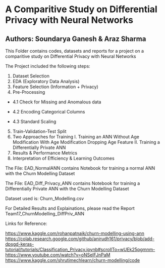  #  A Comparitive Study on Differential Privacy with Neural Networks
 
 ## Authors: Soundarya Ganesh & Araz Sharma
 
 This Folder contains codes, datasets and reports for a project on a comparitive study on Differential Privacy with Neural Networks
 
 The Project included the following steps: 
 
1. Dataset Selection
2. EDA (Exploratory Data Analysis)
3. Feature Selection (Information + Privacy)
4. Pre-Processing

  * 4.1 Check for Missing and Anomalous data
  
  * 4.2 Encoding Categorical Columns
  
  * 4.3 Standard Scaling
  
5. Train-Validation-Test Split
6. Two Approaches for Training
 I. Training an ANN
    Without Age Modification
    With Age Modification
    Dropping Age Feature
		II. Training a Differentially Private ANN
7. Results & Performance Metrics
8. Interpretation of Efficiency & Learning Outcomes

 
The File: EAD_NormalANN contains Notebook for training a normal ANN with the Churn Modelling Dataset

The File: EAD_Diff_Privacy_ANN contains Notebook for training a Differentially Private ANN with the Churn Modelling Dataset

Dataset used is: Churn_Modelling.csv

For Detailed Results and Explainations, please read the Report Team17_ChurnModelling_DiffPriv_ANN
 
 
 
 
 Links for Reference:
 
 https://www.kaggle.com/rohanpatnaik/churn-modelling-using-ann
 https://colab.research.google.com/github/anirudh161/privacy/blob/add-dpsgd-keras-tutorial/tutorials/Classification_Privacy.ipynb#scrollTo=wUEk25pgmnm-
 https://www.youtube.com/watch?v=oNSelFJnPaM
 https://www.kaggle.com/shrutimechlearn/churn-modelling/code

